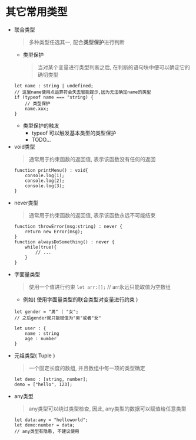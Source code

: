 # 其它常用类型

- 联合类型
    > 多种类型任选其一, 配合**类型保护**进行判断
    - 类型保护
        > 当对某个变量进行类型判断之后, 在判断的语句块中便可以确定它的确切类型
    ```
    let name : string | undefined;
    // 这里name使用点运算符会失去智能提示,因为无法确定name的类型
    if (typeof name === "string) {
        // 类型保护
        name.xxx;
    }
    ```
    - 类型保护的触发
        - typeof 可以触发基本类型的类型保护
        - TODO...
- void类型
    > 通常用于约束函数的返回值, 表示该函数没有任何的返回
    ```
    function printMenu() : void{
        console.log(1);
        console.log(2);
        console.log(3);
    }
    ```
- never类型
    > 通常用于约束函数的返回值, 表示该函数永远不可能结束
    ```
    function throwError(msg:string) : never {
        return new Error(msg);
    }
    function alwaysDoSomething() : never {
        while(true){
            // ...
        }
    }
    ```
- 字面量类型
    > 使用一个值进行约束
    `let arr:[];` // arr永远只能取值为空数组
    - 例如( 使用字面量类型的联合类型对变量进行约束 )
    ```
    let gender = "男" | "女";
    // 之后gender就只能赋值为"男"或者"女"
    ```
    ```
    let user : {
        name : string
        age : number
    }
    ```
- 元祖类型( Tuple )
    > 一个固定长度的数组, 并且数组中每一项的类型确定
    ```
    let demo : [string, number];
    demo = ["hello", 123];
    ```
- any类型
    > any类型可以绕过类型检查, 因此, any类型的数据可以赋值给任意类型
    ```
    let data:any = "helloworld";
    let demo:number = data;
    // any类型有隐患, 不建议使用
    ```